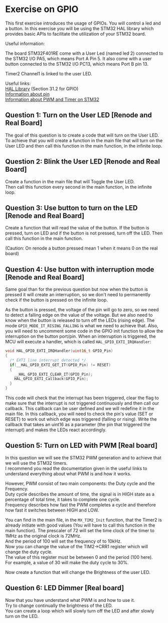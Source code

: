 # Exercise on GPIO

This first exercise introduces the usage of GPIOs.
You will control a led and a button.
In this exercise you will be using the STM32 HAL library which provides basic APIs to facilitate the utilization of your STM32 board.

Useful information:

The board STM32F401RE come with a User Led (named led 2) connected to the STM32 I/O PA5, which means Port A Pin 5.
It also come with a user button connected to the STM32 I/O PC13, which means Port B pin 13.

Timer2 Channel1 is linked to the user LED.

Useful links:  
[HAL Library](https://www.st.com/resource/en/user_manual/um1725-description-of-stm32f4-hal-and-lowlayer-drivers-stmicroelectronics.pdf) (Section 31.2 for GPIO)  
[Information about pin](https://os.mbed.com/platforms/ST-Nucleo-F401RE/)  
[Information about PWM and Timer on STM32](https://deepbluembedded.com/stm32-pwm-example-timer-pwm-mode-tutorial/)  

## Question 1: Turn on the User LED [Renode and Real Board]

The goal of this question is to create a code that will turn on the User LED.  
To achieve that you will create a function in the main file that will turn on the User LED and then call this function in the main function, in the infinite loop.

## Question 2: Blink the User LED [Renode and Real Board]

Create a function in the main file that will Toggle the User LED.  
Then call this function every second in the main function, in the infinite loop.

## Question 3: Use button to turn on the LED [Renode and Real Board]

Create a function that will read the value of the button.
If the button is pressed, turn on LED and if the button is not pressed, turn off the LED.
Then call this function in the main function.

(Caution: On renode a button pressed mean 1 when it means 0 on the real board)

## Question 4: Use button with interruption mode [Renode and Real Board]

Same goal than for the previous question but now when the button is pressed it will create an interruption, so we don't need to permanently check if the button is pressed on the infinite loop.

As the button is pressed, the voltage of the pin will go to zero, so we need to detect a falling edge on the value of the voltage.
But we also need to know when the button is released to turn off the LEDs (rising edge).
The mode `GPIO_MODE_IT_RISING_FALLING` is what we need to achieve that.
Also, you will need to uncomment some code in the GPIO init function to allow the interruption on the button port/pin.
When an interruption is triggered, the MCU will execute a handler, which is called `HAL_GPIO_EXTI_IRQHandler`:

```cpp
void HAL_GPIO_EXTI_IRQHandler(uint16_t GPIO_Pin)
{
  /* EXTI line interrupt detected */
  if(__HAL_GPIO_EXTI_GET_IT(GPIO_Pin) != RESET)
  {
    __HAL_GPIO_EXTI_CLEAR_IT(GPIO_Pin);
    HAL_GPIO_EXTI_Callback(GPIO_Pin);
  }
}
```

This code will check that the interrupt has been triggered, clear the flag to make sure that the interrupt is not triggered continuously and then call our callback.
This callback can be user defined and we will redefine it in the main file.
In this callback, you will need to check the pin's value (SET or RESET) to work out which edge was triggered (falling or rising).
Write the callback that takes an uint16 as a parameter (the pin that triggered the interrupt) and makes the LEDs react accordingly.

## Question 5: Turn on LED with PWM [Real board]

In this question we will see the STM32 PWM generation and to achieve that we will use the STM32 timers.  
I recommend you read the documentation given in the useful links to understand everything about what PWM is and how it works.  

However, PWM consist of two main components: the Duty cycle and the Frequency.  
Duty cycle describes the amount of time, the signal is in HIGH state as a percentage of total time, it takes to complete one cycle.  
Frequency describes how fast the PWM completes a cycle and therefore how fast it switches between HIGH and LOW.  

You can find in the main file, in the `MX_TIM2_Init` function, that the Timer2 is already initiate with good values (You will have to call this function in the main function).
The prescaler of 72 will set the time clock of the timer to 1MHz as the original clock is 72MHz.  
And the period of 100 will set the frequency of to 10kHz.  
Now you can change the value of the TIM2->CRR1 register which will change the duty cycle.  
The value of this register must be between 0 and the period (100 here).  
For example, a value of 30 will make the duty cycle to 30%.  

Now create a function that will change the Brightness of the user LED.  

## Question 6: LED Dimmer [Real board]

Now that you have understand what PWM is and how to use it.  
Try to change continually the brightness of the LED.  
You can create a loop which will slowly turn off the LED and after slowly turn on the LED.
